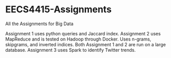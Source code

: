 # EECS4415-Assignments
All the Assignments for Big Data

Assignment 1 uses python queries and Jaccard index.
Assignment 2 uses MapReduce and is tested on Hadoop through Docker. Uses n-grams, skipgrams, and inverted indices.
Both Assignment 1 and 2 are run on a large database.
Assignment 3 uses Spark to identify Twitter trends.
